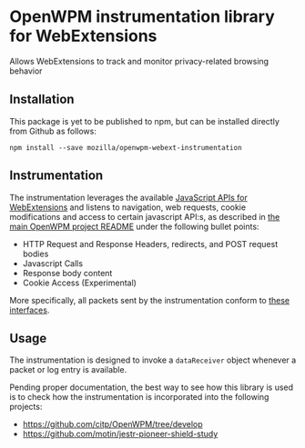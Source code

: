 # OpenWPM instrumentation library for WebExtensions

Allows WebExtensions to track and monitor privacy-related browsing behavior

## Installation

This package is yet to be published to npm, but can be installed directly from Github as follows:

```
npm install --save mozilla/openwpm-webext-instrumentation
```

## Instrumentation

The instrumentation leverages the available [JavaScript APIs for WebExtensions](https://developer.mozilla.org/en-US/docs/Mozilla/Add-ons/WebExtensions/API) and listens to navigation, web requests, cookie modifications and access to certain javascript API:s, as described in [the main OpenWPM project README](https://github.com/citp/OpenWPM/tree/develop#instrumentation-and-data-access) under the following bullet points:
 - HTTP Request and Response Headers, redirects, and POST request bodies
 - Javascript Calls
 - Response body content
 - Cookie Access (Experimental)

More specifically, all packets sent by the instrumentation conform to [these interfaces](https://github.com/mozilla/openwpm-webext-instrumentation/blob/refactor-legacy-sdk-code-to-webext-equivalent/src/schema.ts).

## Usage

The instrumentation is designed to invoke a `dataReceiver` object whenever a packet or log entry is available.

Pending proper documentation, the best way to see how this library is used is to check how the instrumentation is incorporated into the following projects:

 * https://github.com/citp/OpenWPM/tree/develop
 * https://github.com/motin/jestr-pioneer-shield-study

